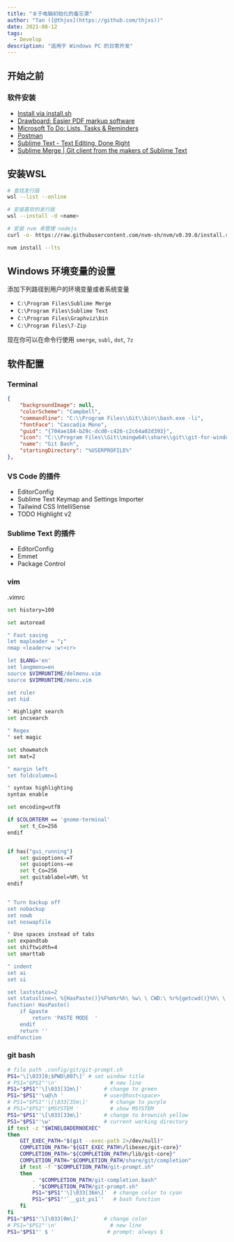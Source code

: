 ```yaml
---
title: "关于电脑初始化的备忘录"
author: "Tan ([@thjxs](https://github.com/thjxs))"
date: 2021-08-12
tags:
  - Develop
description: "适用于 Windows PC 的日常开发"
---
```


## 开始之前

###  软件安装

- [Install via install.sh](https://gist.github.com/thjxs/4ca19faf4aafe1c058a2b92f2a9b336c)
- [Drawboard: Easier PDF markup software](https://www.drawboard.com/)
- [Microsoft To Do: Lists, Tasks & Reminders](https://www.microsoft.com/zh-cn/p/microsoft-to-do-lists-tasks-reminders/9nblggh5r558#activetab=pivot:overviewtab)
- [Postman](https://www.postman.com/downloads/)
- [Sublime Text - Text Editing, Done Right](https://www.sublimetext.com/)
- [Sublime Merge | Git client from the makers of Sublime Text](https://www.sublimemerge.com/)

## 安装WSL

```bash
# 查找发行版
wsl --list --online

# 安装喜欢的发行版
wsl --install -d <name>

# 安装 nvm 来管理 nodejs
curl -o- https://raw.githubusercontent.com/nvm-sh/nvm/v0.39.0/install.sh | bash

nvm install --lts
```

## Windows 环境变量的设置

添加下列路径到用户的环境变量或者系统变量

- `C:\Program Files\Sublime Merge`
- `C:\Program Files\Sublime Text`
- `C:\Program Files\Graphviz\bin`
- `C:\Program Files\7-Zip`

现在你可以在命令行使用 `smerge`, `subl`, `dot`, `7z`

## 软件配置

### Terminal

```json
{
    "backgroundImage": null,
    "colorScheme": "Campbell",
    "commandline": "C:\\Program Files\\Git\\bin\\bash.exe -li",
    "fontFace": "Cascadia Mono",
    "guid": "{704ae184-b29c-dcd0-c426-c2c64a02d393}",
    "icon": "C:\\Program Files\\Git\\mingw64\\share\\git\\git-for-windows.ico",
    "name": "Git Bash",
    "startingDirectory": "%USERPROFILE%"
},
```

### VS Code 的插件

- EditorConfig
- Sublime Text Keymap and Settings Importer
- Tailwind CSS IntelliSense
- TODO Highlight v2

### Sublime Text 的插件

- EditorConfig
- Emmet
- Package Control

### vim

.vimrc

```bash
set history=100

set autoread

" Fast saving
let mapleader = ";"
nmap <leader>w :w!<cr>

let $LANG='en'
set langmenu=en
source $VIMRUNTIME/delmenu.vim
source $VIMRUNTIME/menu.vim

set ruler
set hid

" Highlight search
set incsearch

" Regex
" set magic

set showmatch
set mat=2

" margin left
set foldcolumn=1

" syntax highlighting
syntax enable

set encoding=utf8

if $COLORTERM == 'gnome-terminal'
    set t_Co=256
endif


if has("gui_running")
    set guioptions-=T
    set guioptions-=e
    set t_Co=256
    set guitablabel=%M\ %t
endif


" Turn backup off
set nobackup
set nowb
set noswapfile

" Use spaces instead of tabs
set expandtab
set shiftwidth=4
set smarttab

" indent
set ai
set si

set laststatus=2
set statusline=\ %{HasPaste()}%F%m%r%h\ %w\ \ CWD:\ %r%{getcwd()}%h\ \ \ Line:\ %l\ \ Column:\ %c
function! HasPaste()
    if &paste
        return 'PASTE MODE  '
    endif
    return ''
endfunction
```

### git bash

```bash
# file path .config/git/git-prompt.sh
PS1='\[\033]0;$PWD\007\]' # set window title
# PS1="$PS1"'\n'                 # new line
PS1="$PS1"'\[\033[32m\]'       # change to green
PS1="$PS1"'\u@\h '             # user@host<space>
# PS1="$PS1"'\[\033[35m\]'       # change to purple
# PS1="$PS1"'$MSYSTEM '          # show MSYSTEM
PS1="$PS1"'\[\033[33m\]'       # change to brownish yellow
PS1="$PS1"'\w'                 # current working directory
if test -z "$WINELOADERNOEXEC"
then
    GIT_EXEC_PATH="$(git --exec-path 2>/dev/null)"
    COMPLETION_PATH="${GIT_EXEC_PATH%/libexec/git-core}"
    COMPLETION_PATH="${COMPLETION_PATH%/lib/git-core}"
    COMPLETION_PATH="$COMPLETION_PATH/share/git/completion"
    if test -f "$COMPLETION_PATH/git-prompt.sh"
    then
        . "$COMPLETION_PATH/git-completion.bash"
        . "$COMPLETION_PATH/git-prompt.sh"
        PS1="$PS1"'\[\033[36m\]'  # change color to cyan
        PS1="$PS1"'`__git_ps1`'   # bash function
    fi
fi
PS1="$PS1"'\[\033[0m\]'        # change color
# PS1="$PS1"'\n'                 # new line
PS1="$PS1"' $ '                 # prompt: always $
```
